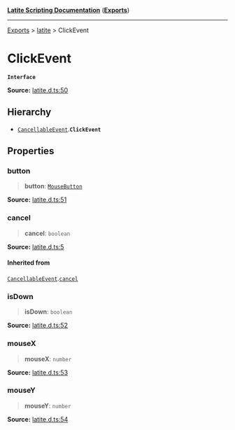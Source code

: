 [**Latite Scripting Documentation**](../../README.md) ([**Exports**](../../exports.md))

---

[Exports](../../exports.md) > [latite](../index.md) > ClickEvent

# ClickEvent

**`Interface`**

**Source:** [latite.d.ts:50](https://github.com/LatiteScripting/latitescripting.github.io/blob/271604a/definitions/latite.d.ts#L50)

## Hierarchy

- [`CancellableEvent`](interface.CancellableEvent.md).**`ClickEvent`**

## Properties

### button

> **button**: [`MouseButton`](../enumerations/enumeration.MouseButton.md)

**Source:** [latite.d.ts:51](https://github.com/LatiteScripting/latitescripting.github.io/blob/271604a/definitions/latite.d.ts#L51)

### cancel

> **cancel**: `boolean`

**Source:** [latite.d.ts:5](https://github.com/LatiteScripting/latitescripting.github.io/blob/271604a/definitions/latite.d.ts#L5)

#### Inherited from

[`CancellableEvent`](interface.CancellableEvent.md).[`cancel`](interface.CancellableEvent.md#cancel)

### isDown

> **isDown**: `boolean`

**Source:** [latite.d.ts:52](https://github.com/LatiteScripting/latitescripting.github.io/blob/271604a/definitions/latite.d.ts#L52)

### mouseX

> **mouseX**: `number`

**Source:** [latite.d.ts:53](https://github.com/LatiteScripting/latitescripting.github.io/blob/271604a/definitions/latite.d.ts#L53)

### mouseY

> **mouseY**: `number`

**Source:** [latite.d.ts:54](https://github.com/LatiteScripting/latitescripting.github.io/blob/271604a/definitions/latite.d.ts#L54)
